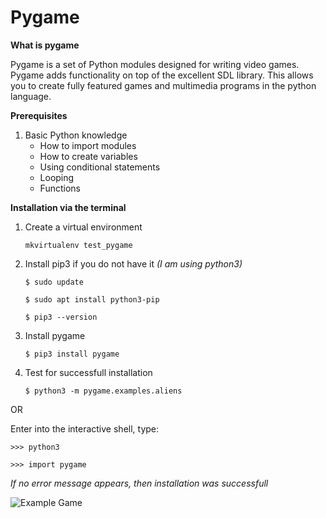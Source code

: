 # Pygame

**What is pygame**

Pygame is a set of Python modules designed for writing video games. Pygame adds functionality on top of the excellent SDL library. This allows you to create fully featured games and multimedia programs in the python language.

**Prerequisites**

1. Basic Python knowledge
    * How to import modules
    * How to create variables
    * Using conditional statements
    * Looping
    * Functions

**Installation via the terminal**

1. Create a virtual environment

    ```mkvirtualenv test_pygame```

2. Install pip3 if you do not have it _(I am using python3)_

    ```$ sudo update```

    ```$ sudo apt install python3-pip```

    ```$ pip3 --version```

3. Install pygame

    ```$ pip3 install pygame```

4. Test for successfull installation

    ```$ python3 -m pygame.examples.aliens```

OR

Enter into the interactive shell, type:

```>>> python3```

```>>> import pygame```

_If no error message appears, then installation was successfull_

![Example Game](pygame_demo.png)
